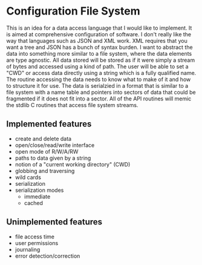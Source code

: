 # Configuration File System

This is an idea for a data access language that I would like to implement. It is aimed at comprehensive configuration of software. I don't really like the way that languages such as JSON and XML work. XML requires that you want a tree and JSON has a bunch of syntax burden. I want to abstract the data into something more similar to a file system, where the data elements are type agnostic. All data stored will be stored as if it were simply a stream of bytes and accessed using a kind of path. The user will be able to set a "CWD" or access data directly using a string which is a fully qualified name. The routine accessing the data needs to know what to make of it and how to structure it for use. The data is serialzied in a format that is similar to a file system with a name table and pointers into sectors of data that could be fragmented if it does not fit into a sector. All of the API routines will memic the stdlib C routines that access file system streams. 

## Implemented features
* create and delete data
* open/close/read/write interface
* open mode of R/W/A/RW
* paths to data given by a string
* notion of a "current working directory" (CWD)
* globbing and traversing
* wild cards
* serialization
* serialization modes
  * immediate
  * cached

## Unimplemented features
* file access time 
* user permissions
* journaling
* error detection/correction
